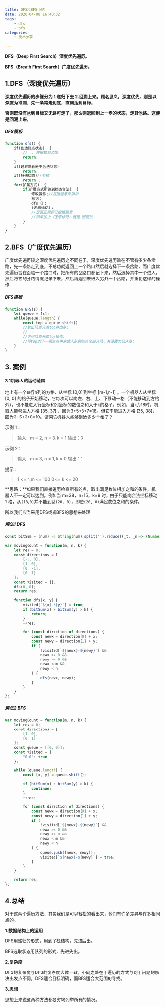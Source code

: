 ```yaml
---
title: DFS和BFS小结
date: 2020-04-08 16:40:32
tags:
    - dfs
    - bfs
categories:
    - 技术分享

---
```


**DFS（Deep First Search）深度优先遍历。**

**BFS（Breath First Search）广度优先遍历。**
<!-- more -->

## 1.DFS（深度优先遍历）

**深度优先遍历的步骤分为 1.递归下去 2.回溯上来。顾名思义，深度优先，则是以深度为准则，先一条路走到底，直到达到目标。**

**否则既没有达到目标又无路可走了，那么则退回到上一步的状态，走其他路。这便是回溯上来。**

##### DFS模板

```javascript
function dfs() {
    if(到达终点状态)  {  
        //... 根据题意添加  
        return;  
    }  
    if(越界或者是不合法状态)  
        return;  
    if(特殊状态)//剪枝
        return ;
    for(扩展方式)  {  
        if(扩展方式所达到状态合法)  {  
            修改操作;//根据题意来添加  
            标记；  
            dfs（）；  
            (还原标记)；  
            //是否还原标记根据题意  
            //如果加上（还原标记）就是 回溯法  
        }  
    }  
}  
```

## 2.BFS（广度优先遍历）

广度优先遍历较之深度优先遍历之不同在于，深度优先遍历旨在不管有多少条岔路，先一条路走到底，不成功就返回上一个路口然后就选择下一条岔路，而广度优先遍历旨在面临一个路口时，把所有的岔路口都记下来，然后选择其中一个进入，然后将它的分路情况记录下来，然后再返回来进入另外一个岔路，并重复这样的操作

##### BFS模板

```javascript
function BFS(s) {
    let queue = [s];
    while(queue.length) {
        const top = queue.shift()
        //取出队首元素top并出队;    
        //...
        //访问队首元素top操作;
        //将top的下一层结点中未曾入队的结点全部入队，并设置为已入队; 
    }
} 
```

## 3. 案例

#### 3.1机器人的运动范围

地上有一个m行n列的方格，从坐标 [0,0] 到坐标 [m-1,n-1] 。一个机器人从坐标 [0, 0] 的格子开始移动，它每次可以向左、右、上、下移动一格（不能移动到方格外），也不能进入行坐标和列坐标的数位之和大于k的格子。例如，当k为18时，机器人能够进入方格 [35, 37] ，因为3+5+3+7=18。但它不能进入方格 [35, 38]，因为3+5+3+8=19。请问该机器人能够到达多少个格子？

示例 1：

> 输入：m = 2, n = 3, k = 1
> 输出：3

示例 2：

> 输入：m = 3, n = 1, k = 0
> 输出：1

提示：

> 1 <= n,m <= 100
> 0 <= k <= 20

**思路：**如果我们直接遍历检查所有的点，取出满足数位相加之和的条件，机器人不一定可以达到。例如当 m=38，n=15，k=9 时，由于只能向合法坐标移动 1 格，从`(18,0)`并不能到达`(20, 0)`，即使`(20, 0)`满足数位之和的条件。

所以我们应当采用DFS或者BFS的思想来处理

##### 解法1 DFS

```javascript
const bitSum = (num) => String(num).split('').reduce((_t, _n)=> (Number(_t) + Number(_n)), 0)

var movingCount = function(m, n, k) {
    let res = 0;
    const directions = [
        [-1, 0],
        [1, 0],
        [0, -1],
        [0, 1]
    ];
    const visited = {};
    dfs(0, 0);
    return res;

    function dfs(x, y) {
        visited[`${x}-${y}`] = true;
        if (bitSum(x) + bitSum(y) > k) {
            return;
        }
        ++res;

        for (const direction of directions) {
            const newx = direction[0] + x;
            const newy = direction[1] + y;
            if (
                !visited[`${newx}-${newy}`] &&
                newx >= 0 &&
                newy >= 0 &&
                newx < m &&
                newy < n
            ) {
                dfs(newx, newy);
            }
        }
    }
};
```

##### 解法2 BFS

```javascript
var movingCount = function(m, n, k) {
    let res = 0;
    const directions = [
        [1, 0],
        [0, 1]
    ];
    const queue = [[0, 0]];
    const visited = {
        "0-0": true
    };

    while (queue.length) {
        const [x, y] = queue.shift();
        
        if (bitSum(x) + bitSum(y) > k) {
            continue;
        }
        ++res;

        for (const direction of directions) {
            const newx = direction[0] + x;
            const newy = direction[1] + y;
            if (
                !visited[`${newx}-${newy}`] &&
                newx >= 0 &&
                newy >= 0 &&
                newx < m &&
                newy < n
            ) {
                queue.push([newx, newy]);
                visited[`${newx}-${newy}`] = true;
            }
        }
    }

    return res;
};
```



## 4.总结

对于这两个遍历方法，其实我们是可以轻松的看出来，他们有许多差异与许多相同点的。

**1.数据结构上的运用**

DFS用递归的形式，用到了栈结构，先进后出。

BFS选取状态用队列的形式，先进先出。

**2.复杂度**

DFS的复杂度与BFS的复杂度大体一致，不同之处在于遍历的方式与对于问题的解决出发点不同，DFS适合目标明确，而BFS适合大范围的寻找。

**3.思想**

思想上来说这两种方法都是穷竭列举所有的情况。